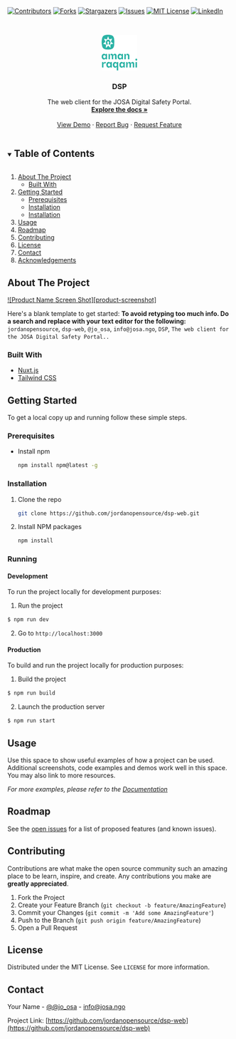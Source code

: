 <!-- PROJECT SHIELDS -->
<!--
*** I'm using markdown "reference style" links for readability.
*** Reference links are enclosed in brackets [ ] instead of parentheses ( ).
*** See the bottom of this document for the declaration of the reference variables
*** for contributors-url, forks-url, etc. This is an optional, concise syntax you may use.
*** https://www.markdownguide.org/basic-syntax/#reference-style-links
-->
[![Contributors][contributors-shield]][contributors-url]
[![Forks][forks-shield]][forks-url]
[![Stargazers][stars-shield]][stars-url]
[![Issues][issues-shield]][issues-url]
[![MIT License][license-shield]][license-url]
[![LinkedIn][linkedin-shield]][linkedin-url]



<!-- PROJECT LOGO -->
<br />
<p align="center">
  <a href="https://github.com/jordanopensource/dsp-web">
    <img src=".github/images/logo.svg" alt="Logo" width="80" height="80">
  </a>

  <h3 align="center">DSP</h3>

  <p align="center">
     The web client for the JOSA Digital Safety Portal.
    <br />
    <a href="https://github.com/jordanopensource/dsp-web"><strong>Explore the docs »</strong></a>
    <br />
    <br />
    <a href="https://github.com/jordanopensource/dsp-web">View Demo</a>
    ·
    <a href="https://github.com/jordanopensource/dsp-web/issues">Report Bug</a>
    ·
    <a href="https://github.com/jordanopensource/dsp-web/issues">Request Feature</a>
  </p>
</p>



<!-- TABLE OF CONTENTS -->
<details open="open">
  <summary><h2 style="display: inline-block">Table of Contents</h2></summary>
  <ol>
    <li>
      <a href="#about-the-project">About The Project</a>
      <ul>
        <li><a href="#built-with">Built With</a></li>
      </ul>
    </li>
    <li>
      <a href="#getting-started">Getting Started</a>
      <ul>
        <li><a href="#prerequisites">Prerequisites</a></li>
        <li><a href="#installation">Installation</a></li>
        <li><a href="#running">Installation</a></li>
      </ul>
    </li>
    <li><a href="#usage">Usage</a></li>
    <li><a href="#roadmap">Roadmap</a></li>
    <li><a href="#contributing">Contributing</a></li>
    <li><a href="#license">License</a></li>
    <li><a href="#contact">Contact</a></li>
    <li><a href="#acknowledgements">Acknowledgements</a></li>
  </ol>
</details>



<!-- ABOUT THE PROJECT -->
## About The Project

[![Product Name Screen Shot][product-screenshot]](https://example.com)

Here's a blank template to get started:
**To avoid retyping too much info. Do a search and replace with your text editor for the following:**
`jordanopensource`, `dsp-web`, `@jo_osa`, `info@josa.ngo`, `DSP`, ` The web client for the JOSA Digital Safety Portal.. `


### Built With

* [Nuxt.js](https://nuxtjs.org)
* [Tailwind CSS](https://tailwindcss.com/)

<!-- GETTING STARTED -->
## Getting Started

To get a local copy up and running follow these simple steps.

### Prerequisites

* Install npm

  ```sh
  npm install npm@latest -g
  ```

### Installation

1. Clone the repo
   ```sh
   git clone https://github.com/jordanopensource/dsp-web.git
   ```
2. Install NPM packages
   ```sh
   npm install
   ```

### Running

#### Development

To run the project locally for development purposes:

1. Run the project

```sh
$ npm run dev
```

2. Go to `http://localhost:3000`


#### Production

To build and run the project locally for production purposes:

1. Build the project

```sh
$ npm run build
```

2. Launch the production server

```sh
$ npm run start
```

<!-- USAGE EXAMPLES -->
## Usage

Use this space to show useful examples of how a project can be used. Additional screenshots, code examples and demos work well in this space. You may also link to more resources.

_For more examples, please refer to the [Documentation](https://example.com)_



<!-- ROADMAP -->
## Roadmap

See the [open issues](https://github.com/jordanopensource/dsp-web/issues) for a list of proposed features (and known issues).



<!-- CONTRIBUTING -->
## Contributing

Contributions are what make the open source community such an amazing place to be learn, inspire, and create. Any contributions you make are **greatly appreciated**.

1. Fork the Project
2. Create your Feature Branch (`git checkout -b feature/AmazingFeature`)
3. Commit your Changes (`git commit -m 'Add some AmazingFeature'`)
4. Push to the Branch (`git push origin feature/AmazingFeature`)
5. Open a Pull Request



<!-- LICENSE -->
## License

Distributed under the MIT License. See `LICENSE` for more information.



<!-- CONTACT -->
## Contact

Your Name - [@@jo_osa](https://twitter.com/@jo_osa) - info@josa.ngo

Project Link: [https://github.com/jordanopensource/dsp-web](https://github.com/jordanopensource/dsp-web)

<!-- MARKDOWN LINKS & IMAGES -->
<!-- https://www.markdownguide.org/basic-syntax/#reference-style-links -->
[contributors-shield]: https://img.shields.io/github/contributors/jordanopensource/repo.svg?style=for-the-badge
[contributors-url]: https://github.com/jordanopensource/repo/graphs/contributors
[forks-shield]: https://img.shields.io/github/forks/jordanopensource/repo.svg?style=for-the-badge
[forks-url]: https://github.com/jordanopensource/repo/network/members
[stars-shield]: https://img.shields.io/github/stars/jordanopensource/repo.svg?style=for-the-badge
[stars-url]: https://github.com/jordanopensource/repo/stargazers
[issues-shield]: https://img.shields.io/github/issues/jordanopensource/repo.svg?style=for-the-badge
[issues-url]: https://github.com/jordanopensource/repo/issues
[license-shield]: https://img.shields.io/github/license/jordanopensource/repo.svg?style=for-the-badge
[license-url]: https://github.com/jordanopensource/repo/blob/master/LICENSE.txt
[linkedin-shield]: https://img.shields.io/badge/-LinkedIn-black.svg?style=for-the-badge&logo=linkedin&colorB=555
[linkedin-url]: https://linkedin.com/in/jordanopensource
